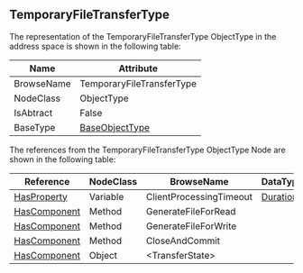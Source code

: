 <!-- objecttype -->
## TemporaryFileTransferType
The representation of the TemporaryFileTransferType ObjectType in the address space is shown in the following table:  

|Name|Attribute|
|---|---|
|BrowseName|TemporaryFileTransferType|
|NodeClass|ObjectType|
|IsAbtract|False|
|BaseType|[BaseObjectType](../../../Part5/ObjectTypes/BaseObjectType/readme.md)|

The references from the TemporaryFileTransferType ObjectType Node are shown in the following table:  

|Reference|NodeClass|BrowseName|DataType|TypeDefinition|ModellingRule|
|---|---|---|---|---|---|
|[HasProperty](../../../Part3/ReferenceTypes/HasProperty/readme.md)|Variable|ClientProcessingTimeout|[Duration](../../../Part3/DataTypes/Duration/readme.md)|[PropertyType](../../Part5/VariableTypes/PropertyType/readme.md)|[Mandatory](../../Objects/Mandatory/readme.md)|
|[HasComponent](../../../Part3/ReferenceTypes/HasComponent/readme.md)|Method|GenerateFileForRead|||[Mandatory](../../Objects/Mandatory/readme.md)|
|[HasComponent](../../../Part3/ReferenceTypes/HasComponent/readme.md)|Method|GenerateFileForWrite|||[Mandatory](../../Objects/Mandatory/readme.md)|
|[HasComponent](../../../Part3/ReferenceTypes/HasComponent/readme.md)|Method|CloseAndCommit|||[Mandatory](../../Objects/Mandatory/readme.md)|
|[HasComponent](../../../Part3/ReferenceTypes/HasComponent/readme.md)|Object|&lt;TransferState&gt;||[FileTransferStateMachineType](../../Part5/ObjectTypes/FileTransferStateMachineType/readme.md)|[OptionalPlaceholder](../../Objects/OptionalPlaceholder/readme.md)|


